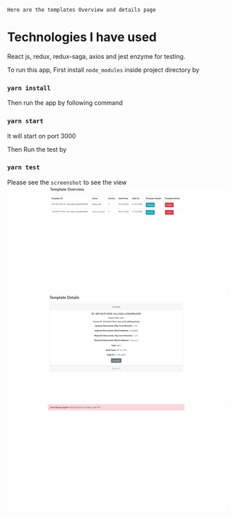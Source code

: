 `Here are the templates Overview and details page`

# Technologies I have used

React js, redux, redux-saga, axios and jest enzyme for testing.

To run this app, First install `node_modules` inside project directory by

### `yarn install`

Then run the app by following command

### `yarn start`

It will start on port 3000

Then Run the test by

### `yarn test`

Please see the `screenshot` to see the view
![screenshot](screenshots/overview.PNG)
![screenshot](screenshots/details.PNG)
![screenshot](screenshots/error.PNG)
